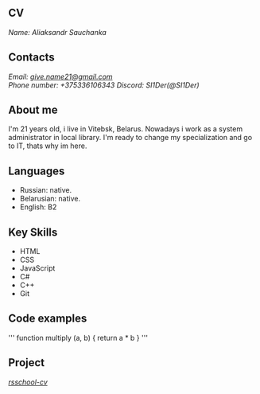 ## CV
*Name: Aliaksandr Sauchanka*
## Contacts
*Email: give.name21@gmail.com*  
*Phone number: +375336106343*
*Discord: SI1Der(@SI1Der)*
## About me
I'm 21 years old, i live in Vitebsk, Belarus. Nowadays i work as a system administrator in local library. I'm ready to change my specialization and go to IT, thats why im here. 
## Languages
- Russian: native.
- Belarusian: native.
- English: B2
## Key Skills
- HTML
- CSS
- JavaScript
- C#
- C++
- Git
## Code examples
 '''
 function multiply (a, b) 
  {
    return a * b
  }
 '''
## Project
*[rsschool-cv](https://github.com/SI1Der/rsschool-cv/)*
